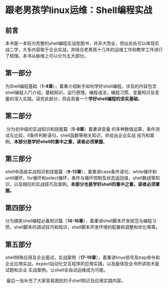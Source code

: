 # 跟老男孩学linux运维：Shell编程实战



## 前言

​		本书是一本较为完整的shell编程实战型图书，并非大而全，但出处处可以体现实战二字，大多内容取于企业实战，并结合老男孩十几年的运维工作和教学工作进行了梳理。本书从脉络上可以分为五大部分。



## 第一部分

​		为Shell编程基础（**1-4章**），着重介绍新手如何学好shell编程，涉及的内容包含shell编程入门介绍，基础知识，运行原理，编程语法，编程习惯，变量知识及变量的深入实践。读完此部分，将会具备一个**学好shell编程的坚实基础**。



## 第二部分

​		分为初中级的实战知识和技能篇（**5-8章**）着重讲变量 的多种数值运算，条件测试与比较，if条件判断语句，shell函数等相关知识，并给出企业实战 技巧和案例。**本部分是学好shell的重中之重，读者必须掌握**。



## 第三部分

​		shell中高级实战知识和技能篇（**9-13章**），着重讲case条件语句，while循环和until循环，for循环和select循环，条件与循环控制及状态返回值，shell数组等知识，以及相应的实战技巧及案例。**本部分也是学好shell的重中之重，读者必须掌握。**



## 第四部分
​    分为搞笑shell编程必备知识篇（**14-16章**），着重讲shell脚本开发规范与编程习惯，shell脚本的调试技巧和知识，shell脚本开发环境的配置和调整和优化等等。



## 第五部分

​      shell特殊应用及企业面试，实战案例（**17-19章**），着重讲linux信号及trap命令和企业应用实战，expect自动化交互程序的应用实践，以及能体现全书所讲技术面试题和企业 实战案例。让shell全自动运维成为可能。

​	 最后一张补充了大家容易困扰的子shell知识及应用实践内容。


